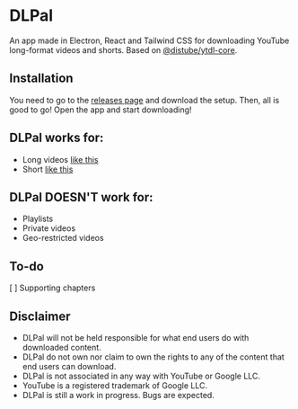 # DLPal

An app made in Electron, React and Tailwind CSS for downloading YouTube long-format videos and shorts. Based on [@distube/ytdl-core](https://www.npmjs.com/package/@distube/ytdl-core).

## Installation

You need to go to the [releases page](https://github.com/anventec/dlpal/releases) and download the setup. Then, all is good to go! Open the app and start downloading!

## DLPal works for:

- Long videos [like this](https://www.youtube.com/watch?v=dQw4w9WgXcQ)
- Short [like this](https://www.youtube.com/shorts/SXHMnicI6Pg)

## DLPal DOESN'T work for:

- Playlists
- Private videos
- Geo-restricted videos

## To-do

[ ] Supporting chapters

## Disclaimer

- DLPal will not be held responsible for what end users do with downloaded content.
- DLPal do not own nor claim to own the rights to any of the content that end users can download.
- DLPal is not associated in any way with YouTube or Google LLC.
- YouTube is a registered trademark of Google LLC.
- DLPal is still a work in progress. Bugs are expected.